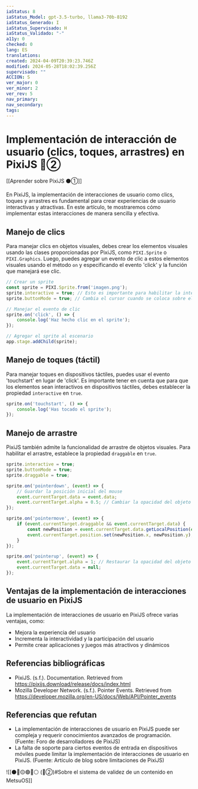 ```yaml
---
iaStatus: 8
iaStatus_Model: gpt-3.5-turbo, llama3-70b-8192
iaStatus_Generado: I
iaStatus_Supervisado: H
iaStatus_Validado: "-"
a11y: 0
checked: 0
lang: ES
translations: 
created: 2024-04-09T20:39:23.746Z
modified: 2024-05-28T18:02:39.256Z
supervisado: ""
ACCION: S
ver_major: 0
ver_minor: 2
ver_rev: 5
nav_primary: 
nav_secondary: 
tags:
---
```

# Implementación de interacción de usuario (clics, toques, arrastres) en PixiJS 🔴②

[[Aprender sobre PixiJS ⚫①]]

En PixiJS, la implementación de interacciones de usuario como clics, toques y arrastres es fundamental para crear experiencias de usuario interactivas y atractivas. En este artículo, te mostraremos cómo implementar estas interacciones de manera sencilla y efectiva.

## Manejo de clics

Para manejar clics en objetos visuales, debes crear los elementos visuales usando las clases proporcionadas por PixiJS, como `PIXI.Sprite` o `PIXI.Graphics`. Luego, puedes agregar un evento de clic a estos elementos visuales usando el método `on` y especificando el evento 'click' y la función que manejará ese clic.

```javascript
// Crear un sprite
const sprite = PIXI.Sprite.from('imagen.png');
sprite.interactive = true; // Esto es importante para habilitar la interactividad
sprite.buttonMode = true; // Cambia el cursor cuando se coloca sobre el sprite

// Manejar el evento de clic
sprite.on('click', () => {
    console.log('Haz hecho clic en el sprite');
});

// Agregar el sprite al escenario
app.stage.addChild(sprite);
```

## Manejo de toques (táctil)

Para manejar toques en dispositivos táctiles, puedes usar el evento 'touchstart' en lugar de 'click'. Es importante tener en cuenta que para que los elementos sean interactivos en dispositivos táctiles, debes establecer la propiedad `interactive` en `true`.

```javascript
sprite.on('touchstart', () => {
    console.log('Has tocado el sprite');
});
```

## Manejo de arrastre

PixiJS también admite la funcionalidad de arrastre de objetos visuales. Para habilitar el arrastre, establece la propiedad `draggable` en `true`.

```javascript
sprite.interactive = true;
sprite.buttonMode = true;
sprite.draggable = true;

sprite.on('pointerdown', (event) => {
    // Guardar la posición inicial del mouse
    event.currentTarget.data = event.data;
    event.currentTarget.alpha = 0.5; // Cambiar la opacidad del objeto al inicio del arrastre
});

sprite.on('pointermove', (event) => {
    if (event.currentTarget.draggable && event.currentTarget.data) {
        const newPosition = event.currentTarget.data.getLocalPosition(event.currentTarget.parent);
        event.currentTarget.position.set(newPosition.x, newPosition.y);
    }
});

sprite.on('pointerup', (event) => {
    event.currentTarget.alpha = 1; // Restaurar la opacidad del objeto al final del arrastre
    event.currentTarget.data = null;
});
```

## Ventajas de la implementación de interacciones de usuario en PixiJS

La implementación de interacciones de usuario en PixiJS ofrece varias ventajas, como:

* Mejora la experiencia del usuario
* Incrementa la interactividad y la participación del usuario
* Permite crear aplicaciones y juegos más atractivos y dinámicos

## Referencias bibliográficas

* PixiJS. (s.f.). Documentation. Retrieved from <https://pixijs.download/release/docs/index.html>
* Mozilla Developer Network. (s.f.). Pointer Events. Retrieved from <https://developer.mozilla.org/en-US/docs/Web/API/Pointer_events>
## Referencias que refutan

* La implementación de interacciones de usuario en PixiJS puede ser compleja y requerir conocimientos avanzados de programación. (Fuente: Foro de desarrolladores de PixiJS)
* La falta de soporte para ciertos eventos de entrada en dispositivos móviles puede limitar la implementación de interacciones de usuario en PixiJS. (Fuente: Artículo de blog sobre limitaciones de PixiJS)

![[⚫🔴🟡🟢🔵⚪ (🔴②)#Sobre el sistema de validez de un contenido en MetsuOS]]